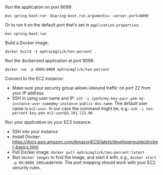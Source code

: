 Run the application on port 8099:

`mvn spring-boot:run -Dspring-boot.run.arguments=--server.port=8099`

Or to run it on the default port that's set in `application.properties`:

`mvn spring-boot:run`

Build a Docker image:

`docker build -t ephraimglick/ten-percent .`

Run the dockerized application at port 8099:

`docker run -p 8099:8080 ephraimglick/ten-percent`

Connect to the EC2 instance:

- Make sure your security group allows inbound traffic on port 22 from your IP address
- SSH in using user name and IP: `ssh -i /path/my-key-pair.pem my-instance-user-name@my-instance-public-dns-name`. The default user name is `ec2-user`. In our case the command might be, e.g.: `ssh -i ten-percent-key.pem ec2-user@3.101.112.96`

Run your application on your EC2 instance:

- SSH into your instance
- Install Docker: https://docs.aws.amazon.com/AmazonECS/latest/developerguide/docker-basics.html
- Pull Docker image: `docker pull ephraimglick/ten-percent:latest`
- Run `docker images` to find the image, and start it with, e.g., `docker start -p 80:8080 2991ab8bf038`. The port mapping should work with your EC2 security rules.